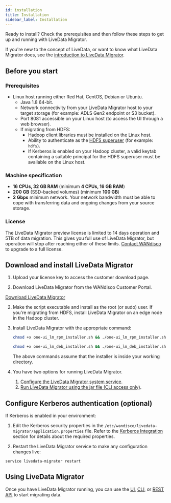 ```yaml
---
id: installation
title: Installation
sidebar_label: Installation
---
```


Ready to install? Check the prerequisites and then follow these steps to get up and running with LiveData Migrator.

If you're new to the concept of LiveData, or want to know what LiveData Migrator does, see the [introduction to LiveData Migrator](./about.md).

## Before you start

### Prerequisites

* Linux host running either Red Hat, CentOS, Debian or Ubuntu.
  * Java 1.8 64-bit.
  * Network connectivity from your LiveData Migrator host to your target storage (for example: ADLS Gen2 endpoint or S3 bucket).
  * Port 8081 accessible on your Linux host (to access the UI through a web browser).
  * If migrating from HDFS:
    * Hadoop client libraries must be installed on the Linux host.
    * Ability to authenticate as the [HDFS superuser](https://hadoop.apache.org/docs/current/hadoop-project-dist/hadoop-hdfs/HdfsPermissionsGuide.html#The_Super-User) (for example: `hdfs`).
    * If Kerberos is enabled on your Hadoop cluster, a valid keytab containing a suitable principal for the HDFS superuser must be available on the Linux host.

### Machine specification

* **16 CPUs, 32 GB RAM** (minimum **4 CPUs, 16 GB RAM**)
* **200 GB** (SSD-backed volumes) (minimum **100 GB**)
* **2 Gbps** minimum network. Your network bandwidth must be able to cope with transferring data and ongoing changes from your source storage.

### License

The LiveData Migrator preview license is limited to 14 days operation and 5TB of data migration. This gives you full use of LiveData Migrator, but operation will stop after reaching either of these limits. [Contact WANdisco](https://www.wandisco.com) to upgrade to a full license.

## Download and install LiveData Migrator

1. Upload your license key to access the customer download page.

1. Download LiveData Migrator from the WANdisco Customer Portal.

<div class="download">
<a href="https://customer.wandisco.com">Download LiveData Migrator</a>
</div>

2. Make the script executable and install as the root (or sudo) user. If you're migrating from HDFS, install LiveData Migrator on an edge node in the Hadoop      cluster.

1. Install LiveData Migrator with the appropriate command:

    ```bash title="Red Hat/CentOS"
    chmod +x one-ui_lm_rpm_installer.sh && ./one-ui_lm_rpm_installer.sh
    ```

    ```bash title="Debian"
    chmod +x one-ui_lm_deb_installer.sh && ./one-ui_lm_deb_installer.sh
    ```

   The above commands assume that the installer is inside your working directory.

1. You have two options for running LiveData Migrator.

   1. [Configure the LiveData Migrator system service](#configure-the-livedata-migrator-system-service).
   1. [Run LiveData Migrator using the jar file (CLI access only)](./operation-cli.md#using-the-livedata-migrator-jar-optional).

## Configure Kerberos authentication (optional)

If Kerberos is enabled in your environment:

1. Edit the Kerberos security properties in the `/etc/wandisco/livedata-migrator/application.properties` file. Refer to the [Kerberos Integration](./configuration.md#kerberos-integration) section for details about the required properties.

1. Restart the LiveData Migrator service to make any configuration changes live:

`service livedata-migrator restart`

## Using LiveData Migrator

Once you have LiveData Migrator running, you can use the [UI](./operation-ui.md), [CLI](./operation-cli.md), or [REST API](./api-reference.md) to start migrating data.
